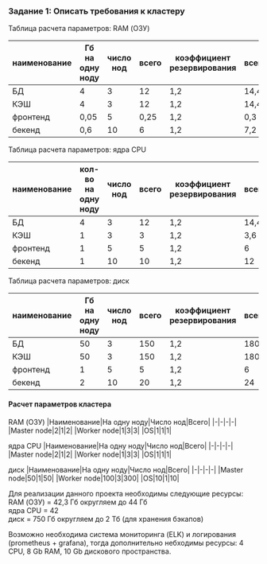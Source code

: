 ### Задание 1: Описать требования к кластеру

Таблица расчета параметров: RAM (ОЗУ)

|наименование|Гб на одну ноду|число нод|всего|коэффициент резервирования|всего|
|-|-|-|-|-|-|
|БД|4|3|12|1,2|14,4|
|КЭШ|4|3|12|1,2|14,4|
|фронтенд|0,05|5|0,25|1,2|0,3|
|бекенд|0,6|10|6|1,2|7,2|

Таблица расчета параметров: ядра CPU

|наименование|кол-во на одну ноду|число нод|всего|коэффициент резервирования|всего|
|-|-|-|-|-|-|
|БД|4|3|12|1,2|14,4|
|КЭШ|1|3|3|1,2|3,6|
|фронтенд|1|5|5|1,2|6|
|бекенд|1|10|10|1,2|12|

Таблица расчета параметров: диск

|наименование|Гб на одну ноду|число нод|всего|коэффициент резервирования|всего|
|-|-|-|-|-|-|
|БД|50|3|150|1,2|180|
|КЭШ|50|3|150|1,2|180|
|фронтенд|1|5|5|1,2|6|
|бекенд|2|10|20|1,2|24|

#### Расчет параметров кластера 
RAM (ОЗУ)
|Наименование|На одну ноду|Число нод|Всего|
|-|-|-|-|
|Master node|2|1|2|
|Worker node|1|3|3|
|OS|1|1|1|

ядра CPU
|Наименование|На одну ноду|Число нод|Всего|
|-|-|-|-|
|Master node|2|1|2|
|Worker node|1|3|3|
|OS|1|1|1|

диск
|Наименование|На одну ноду|Число нод|Всего|
|-|-|-|-|
|Master node|50|1|50|
|Worker node|100|3|300|
|OS|10|1|10|

Для реализации данного проекта необходимы следующие ресурсы:  
RAM (ОЗУ) = 42,3 Гб округляем до 44 Гб  
ядра CPU = 42  
диск = 750 Гб округляем до 2 Тб (для хранения бэкапов)  

Возможно необходима система мониторинга (ELK) и логирования (prometheus + grafana), тогда дополнительно небходимы ресурсы: 4 CPU, 8 Gb RAM, 10 Gb дискового пространства.
